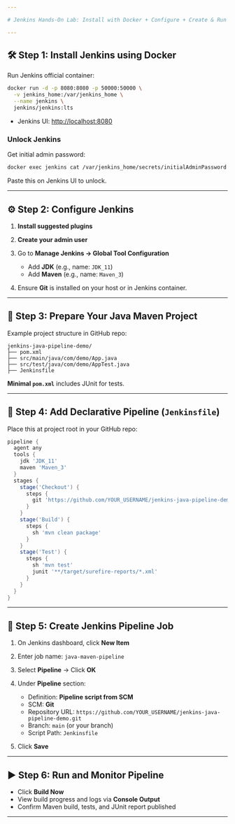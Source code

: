 ```yaml
---

# Jenkins Hands-On Lab: Install with Docker + Configure + Create & Run Pipeline

---
```


## 🛠️ Step 1: Install Jenkins using Docker

Run Jenkins official container:

```bash
docker run -d -p 8080:8080 -p 50000:50000 \
  -v jenkins_home:/var/jenkins_home \
  --name jenkins \
  jenkins/jenkins:lts
```

* Jenkins UI: [http://localhost:8080](http://localhost:8080)

### Unlock Jenkins

Get initial admin password:

```bash
docker exec jenkins cat /var/jenkins_home/secrets/initialAdminPassword
```

Paste this on Jenkins UI to unlock.

---

## ⚙️ Step 2: Configure Jenkins

1. **Install suggested plugins**
2. **Create your admin user**
3. Go to **Manage Jenkins → Global Tool Configuration**

   * Add **JDK** (e.g., name: `JDK_11`)
   * Add **Maven** (e.g., name: `Maven_3`)
4. Ensure **Git** is installed on your host or in Jenkins container.

---

## 📁 Step 3: Prepare Your Java Maven Project

Example project structure in GitHub repo:

```
jenkins-java-pipeline-demo/
├── pom.xml
├── src/main/java/com/demo/App.java
├── src/test/java/com/demo/AppTest.java
├── Jenkinsfile
```

**Minimal `pom.xml`** includes JUnit for tests.

---

## 📜 Step 4: Add Declarative Pipeline (`Jenkinsfile`)

Place this at project root in your GitHub repo:

```groovy
pipeline {
  agent any
  tools {
    jdk 'JDK_11'
    maven 'Maven_3'
  }
  stages {
    stage('Checkout') {
      steps {
        git 'https://github.com/YOUR_USERNAME/jenkins-java-pipeline-demo.git'
      }
    }
    stage('Build') {
      steps {
        sh 'mvn clean package'
      }
    }
    stage('Test') {
      steps {
        sh 'mvn test'
        junit '**/target/surefire-reports/*.xml'
      }
    }
  }
}
```

---

## 🔨 Step 5: Create Jenkins Pipeline Job

1. On Jenkins dashboard, click **New Item**
2. Enter job name: `java-maven-pipeline`
3. Select **Pipeline** → Click **OK**
4. Under **Pipeline** section:

   * Definition: **Pipeline script from SCM**
   * SCM: **Git**
   * Repository URL: `https://github.com/YOUR_USERNAME/jenkins-java-pipeline-demo.git`
   * Branch: `main` (or your branch)
   * Script Path: `Jenkinsfile`
5. Click **Save**

---

## ▶️ Step 6: Run and Monitor Pipeline

* Click **Build Now**
* View build progress and logs via **Console Output**
* Confirm Maven build, tests, and JUnit report published

---
